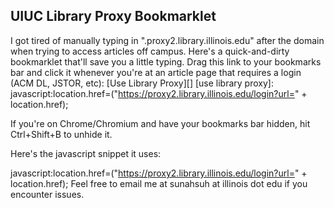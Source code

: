 
UIUC Library Proxy Bookmarklet
------------------------------

I got tired of manually typing in ".proxy2.library.illinois.edu" after the domain when trying to access articles off campus. Here's a quick-and-dirty bookmarklet that'll save you a little typing. Drag this link to your bookmarks bar and click it whenever you're at an article page that requires a login (ACM DL, JSTOR, etc): [Use Library Proxy][]
[use library proxy]: javascript:location.href=("https://proxy2.library.illinois.edu/login?url=" + location.href);

If you're on Chrome/Chromium and have your bookmarks bar hidden, hit Ctrl+Shift+B to unhide it.

Here's the javascript snippet it uses:

javascript:location.href=("https://proxy2.library.illinois.edu/login?url=" + location.href);
Feel free to email me at sunahsuh at illinois dot edu if you encounter issues.
